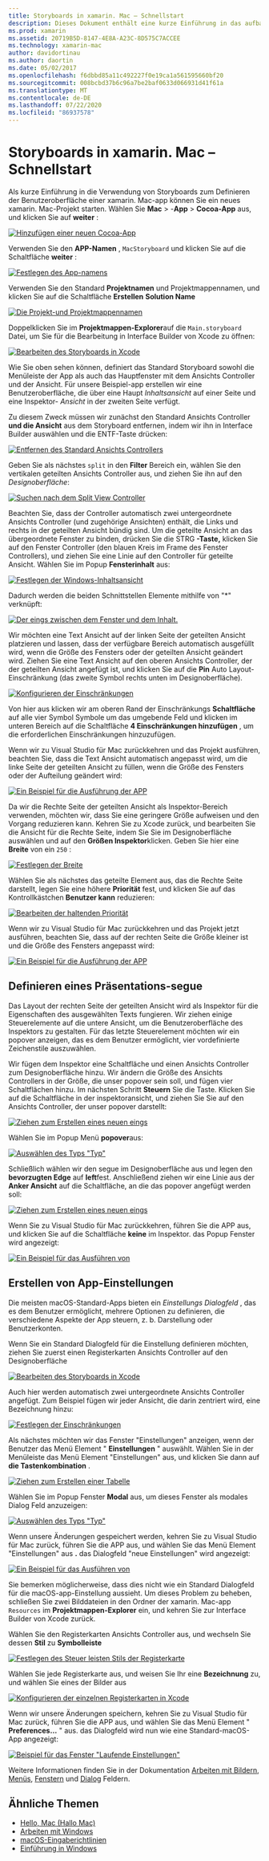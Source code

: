 ```yaml
---
title: Storyboards in xamarin. Mac – Schnellstart
description: Dieses Dokument enthält eine kurze Einführung in das aufbauen von macOS-Benutzeroberflächen mit Storyboards in xamarin. Mac. Es wird beschrieben, wie Sie einen-Abschnitt erstellen und ein Einstellungsfenster erstellen.
ms.prod: xamarin
ms.assetid: 20719B5D-8147-4E8A-A23C-8D575C7ACCEE
ms.technology: xamarin-mac
author: davidortinau
ms.author: daortin
ms.date: 05/02/2017
ms.openlocfilehash: f6dbbd85a11c492227f0e19ca1a561595660bf20
ms.sourcegitcommit: 008bcbd37b6c96a7be2baf0633d066931d41f61a
ms.translationtype: MT
ms.contentlocale: de-DE
ms.lasthandoff: 07/22/2020
ms.locfileid: "86937578"
---
```

# <a name="storyboards-in-xamarinmac-quick-start"></a>Storyboards in xamarin. Mac – Schnellstart

Als kurze Einführung in die Verwendung von Storyboards zum Definieren der Benutzeroberfläche einer xamarin. Mac-app können Sie ein neues xamarin. Mac-Projekt starten. Wählen Sie **Mac**  >  -**App**  >  **Cocoa-App** aus, und klicken Sie auf **weiter** :

[![Hinzufügen einer neuen Cocoa-App](quickstart-images/qs01.png)](quickstart-images/qs01.png#lightbox)

Verwenden Sie den **APP-Namen** , `MacStoryboard` und klicken Sie auf die Schaltfläche **weiter** :

[![Festlegen des App-namens](quickstart-images/qs02.png)](quickstart-images/qs02.png#lightbox)

Verwenden Sie den Standard **Projektnamen** und Projektmappennamen, und klicken Sie auf die Schaltfläche **Erstellen** **Solution Name**

[![Die Projekt-und Projektmappennamen](quickstart-images/qs03.png)](quickstart-images/qs03.png#lightbox)

Doppelklicken Sie im **Projektmappen-Explorer**auf die `Main.storyboard` Datei, um Sie für die Bearbeitung in Interface Builder von Xcode zu öffnen:

[![Bearbeiten des Storyboards in Xcode](quickstart-images/qs04.png)](quickstart-images/qs04.png#lightbox)

Wie Sie oben sehen können, definiert das Standard Storyboard sowohl die Menüleiste der App als auch das Hauptfenster mit dem Ansichts Controller und der Ansicht. Für unsere Beispiel-app erstellen wir eine Benutzeroberfläche, die über eine Haupt _Inhaltsansicht_ auf einer Seite und eine Inspektor- _Ansicht_ in der zweiten Seite verfügt.

Zu diesem Zweck müssen wir zunächst den Standard Ansichts Controller **und die Ansicht** aus dem Storyboard entfernen, indem wir ihn in Interface Builder auswählen und die ENTF-Taste drücken:

[![Entfernen des Standard Ansichts Controllers](quickstart-images/qs05.png)](quickstart-images/qs05.png#lightbox)

Geben Sie als nächstes `split` in den **Filter** Bereich ein, wählen Sie den vertikalen geteilten Ansichts Controller aus, und ziehen Sie ihn auf den _Designoberfläche_:

[![Suchen nach dem Split View Controller](quickstart-images/qs06.png)](quickstart-images/qs06.png#lightbox)

Beachten Sie, dass der Controller automatisch zwei untergeordnete Ansichts Controller (und zugehörige Ansichten) enthält, die Links und rechts in der geteilten Ansicht bündig sind. Um die geteilte Ansicht an das übergeordnete Fenster zu binden, drücken Sie die STRG **-Taste,** klicken Sie auf den Fenster Controller (den blauen Kreis im Frame des Fenster Controllers), und ziehen Sie eine Linie auf den Controller für geteilte Ansicht. Wählen Sie im Popup **Fensterinhalt** aus:

[![Festlegen der Windows-Inhaltsansicht](quickstart-images/qs07.png)](quickstart-images/qs07.png#lightbox)

Dadurch werden die beiden Schnittstellen Elemente mithilfe von "*" verknüpft:

[![Der eings zwischen dem Fenster und dem Inhalt.](quickstart-images/qs08.png)](quickstart-images/qs08.png#lightbox)

Wir möchten eine Text Ansicht auf der linken Seite der geteilten Ansicht platzieren und lassen, dass der verfügbare Bereich automatisch ausgefüllt wird, wenn die Größe des Fensters oder der geteilten Ansicht geändert wird. Ziehen Sie eine Text Ansicht auf den oberen Ansichts Controller, der der geteilten Ansicht angefügt ist, und klicken Sie auf die **Pin** Auto Layout-Einschränkung (das zweite Symbol rechts unten im Designoberfläche).

[![Konfigurieren der Einschränkungen](quickstart-images/qs09.png)](quickstart-images/qs09.png#lightbox)

Von hier aus klicken wir am oberen Rand der Einschränkungs **Schaltfläche** auf alle vier Symbol Symbole um das umgebende Feld und klicken im unteren Bereich auf die Schaltfläche **4 Einschränkungen hinzufügen** , um die erforderlichen Einschränkungen hinzuzufügen.

Wenn wir zu Visual Studio für Mac zurückkehren und das Projekt ausführen, beachten Sie, dass die Text Ansicht automatisch angepasst wird, um die linke Seite der geteilten Ansicht zu füllen, wenn die Größe des Fensters oder der Aufteilung geändert wird:

[![Ein Beispiel für die Ausführung der APP](quickstart-images/qs10.png)](quickstart-images/qs10.png#lightbox)

Da wir die Rechte Seite der geteilten Ansicht als Inspektor-Bereich verwenden, möchten wir, dass Sie eine geringere Größe aufweisen und den Vorgang reduzieren kann. Kehren Sie zu Xcode zurück, und bearbeiten Sie die Ansicht für die Rechte Seite, indem Sie Sie im Designoberfläche auswählen und auf den **Größen Inspektor**klicken. Geben Sie hier eine **Breite** von ein `250` :

[![Festlegen der Breite](quickstart-images/qs11.png)](quickstart-images/qs11.png#lightbox)

Wählen Sie als nächstes das geteilte Element aus, das die Rechte Seite darstellt, legen Sie eine höhere **Priorität** fest, und klicken Sie auf das Kontrollkästchen **Benutzer kann** reduzieren:

[![Bearbeiten der haltenden Priorität](quickstart-images/qs12.png)](quickstart-images/qs12.png#lightbox)

Wenn wir zu Visual Studio für Mac zurückkehren und das Projekt jetzt ausführen, beachten Sie, dass auf der rechten Seite die Größe kleiner ist und die Größe des Fensters angepasst wird:

[![Ein Beispiel für die Ausführung der APP](quickstart-images/qs13.png)](quickstart-images/qs13.png#lightbox)

<a name="Defining-a-Presentation-Segue"></a>

## <a name="defining-a-presentation-segue"></a>Definieren eines Präsentations-segue

Das Layout der rechten Seite der geteilten Ansicht wird als Inspektor für die Eigenschaften des ausgewählten Texts fungieren. Wir ziehen einige Steuerelemente auf die untere Ansicht, um die Benutzeroberfläche des Inspektors zu gestalten. Für das letzte Steuerelement möchten wir ein popover anzeigen, das es dem Benutzer ermöglicht, vier vordefinierte Zeichenstile auszuwählen.

Wir fügen dem Inspektor eine Schaltfläche und einen Ansichts Controller zum Designoberfläche hinzu. Wir ändern die Größe des Ansichts Controllers in der Größe, die unser popover sein soll, und fügen vier Schaltflächen hinzu. Im nächsten Schritt **Steuern** Sie die Taste. Klicken Sie auf die Schaltfläche in der inspektoransicht, und ziehen Sie Sie auf den Ansichts Controller, der unser popover darstellt:

[![Ziehen zum Erstellen eines neuen eings](quickstart-images/qs14.png)](quickstart-images/qs14.png#lightbox)

Wählen Sie im Popup Menü **popover**aus: 

[![Auswählen des Typs "Typ"](quickstart-images/qs15.png)](quickstart-images/qs15.png#lightbox)

Schließlich wählen wir den segue im Designoberfläche aus und legen den **bevorzugten Edge** auf **left**fest. Anschließend ziehen wir eine Linie aus der **Anker Ansicht** auf die Schaltfläche, an die das popover angefügt werden soll:

[![Ziehen zum Erstellen eines neuen eings](quickstart-images/qs16.png)](quickstart-images/qs16.png#lightbox)

Wenn Sie zu Visual Studio für Mac zurückkehren, führen Sie die APP aus, und klicken Sie auf die Schaltfläche **keine** im Inspektor. das Popup Fenster wird angezeigt:

[![Ein Beispiel für das Ausführen von](quickstart-images/qs17.png)](quickstart-images/qs17.png#lightbox)

<a name="Creating-App-Preferences"></a>

## <a name="creating-app-preferences"></a>Erstellen von App-Einstellungen

Die meisten macOS-Standard-Apps bieten ein _Einstellungs Dialogfeld_ , das es dem Benutzer ermöglicht, mehrere Optionen zu definieren, die verschiedene Aspekte der App steuern, z. b. Darstellung oder Benutzerkonten.

Wenn Sie ein Standard Dialogfeld für die Einstellung definieren möchten, ziehen Sie zuerst einen Registerkarten Ansichts Controller auf den Designoberfläche

[![Bearbeiten des Storyboards in Xcode](quickstart-images/qs18.png)](quickstart-images/qs18.png#lightbox)

Auch hier werden automatisch zwei untergeordnete Ansichts Controller angefügt. Zum Beispiel fügen wir jeder Ansicht, die darin zentriert wird, eine Bezeichnung hinzu:

[![Festlegen der Einschränkungen](quickstart-images/qs19.png)](quickstart-images/qs19.png#lightbox)

Als nächstes möchten wir das Fenster "Einstellungen" anzeigen, wenn der Benutzer das Menü Element " **Einstellungen** " auswählt. Wählen Sie in der Menüleiste das Menü Element "Einstellungen" aus, und klicken Sie dann auf **die Tastenkombination** .

[![Ziehen zum Erstellen einer Tabelle](quickstart-images/qs20.png)](quickstart-images/qs20.png#lightbox)

Wählen Sie im Popup Fenster **Modal** aus, um dieses Fenster als modales Dialog Feld anzuzeigen:

[![Auswählen des Typs "Typ"](quickstart-images/qs21.png)](quickstart-images/qs21.png#lightbox)

Wenn unsere Änderungen gespeichert werden, kehren Sie zu Visual Studio für Mac zurück, führen Sie die APP aus, und wählen Sie das Menü Element "Einstellungen" aus **.** das Dialogfeld "neue Einstellungen" wird angezeigt:

[![Ein Beispiel für das Ausführen von](quickstart-images/qs22.png)](quickstart-images/qs22.png#lightbox)

Sie bemerken möglicherweise, dass dies nicht wie ein Standard Dialogfeld für die macOS-app-Einstellung aussieht. Um dieses Problem zu beheben, schließen Sie zwei Bilddateien in den Ordner der xamarin. Mac-app `Resources` im **Projektmappen-Explorer** ein, und kehren Sie zur Interface Builder von Xcode zurück.

Wählen Sie den Registerkarten Ansichts Controller aus, und wechseln Sie dessen **Stil** zu **Symbolleiste** 

[![Festlegen des Steuer leisten Stils der Registerkarte](quickstart-images/qs23.png)](quickstart-images/qs23.png#lightbox)

Wählen Sie jede Registerkarte aus, und weisen Sie Ihr eine **Bezeichnung** zu, und wählen Sie eines der Bilder aus

[![Konfigurieren der einzelnen Registerkarten in Xcode](quickstart-images/qs24.png)](quickstart-images/qs24.png#lightbox)

Wenn wir unsere Änderungen speichern, kehren Sie zu Visual Studio für Mac zurück, führen Sie die APP aus, und wählen Sie das Menü Element " **Preferences...** " aus. das Dialogfeld wird nun wie eine Standard-macOS-App angezeigt:

[![Beispiel für das Fenster "Laufende Einstellungen"](quickstart-images/qs25.png)](quickstart-images/qs25.png#lightbox)

Weitere Informationen finden Sie in der Dokumentation [Arbeiten mit Bildern](~/mac/app-fundamentals/image.md), [Menüs](~/mac/user-interface/menu.md), [Fenstern](~/mac/user-interface/window.md) und [Dialog](~/mac/user-interface/dialog.md) Feldern.

## <a name="related-links"></a>Ähnliche Themen

- [Hello, Mac (Hallo Mac)](~/mac/get-started/hello-mac.md)
- [Arbeiten mit Windows](~/mac/user-interface/window.md)
- [macOS-Eingaberichtlinien](https://developer.apple.com/design/human-interface-guidelines/macos/overview/themes/)
- [Einführung in Windows](https://developer.apple.com/library/mac/documentation/Cocoa/Conceptual/WinPanel/Introduction.html#//apple_ref/doc/uid/10000031-SW1)
